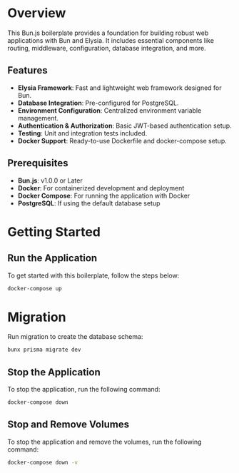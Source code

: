 # Overview

This Bun.js boilerplate provides a foundation for building robust web applications with Bun and Elysia. It includes essential components like routing, middleware, configuration, database integration, and more.

## Features

- **Elysia Framework**: Fast and lightweight web framework designed for Bun.
- **Database Integration**: Pre-configured for PostgreSQL.
- **Environment Configuration**: Centralized environment variable management.
- **Authentication & Authorization**: Basic JWT-based authentication setup.
- **Testing**: Unit and integration tests included.
- **Docker Support**: Ready-to-use Dockerfile and docker-compose setup.

## Prerequisites

- **Bun.js**: v1.0.0 or Later
- **Docker**: For containerized development and deployment
- **Docker Compose**: For running the application with Docker
- **PostgreSQL**: If using the default database setup

# Getting Started

## Run the Application
To get started with this boilerplate, follow the steps below:
```bash
docker-compose up
```

# Migration
Run migration to create the database schema:
```bash
bunx prisma migrate dev
```

## Stop the Application
To stop the application, run the following command:
```bash
docker-compose down
```

## Stop and Remove Volumes
To stop the application and remove the volumes, run the following command:
```bash
docker-compose down -v
```
